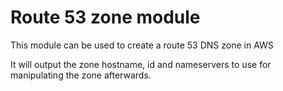 # Route 53 zone module
This module can be used to create a route 53 DNS zone in AWS

It will output the zone hostname, id and nameservers to use for manipulating the zone afterwards.